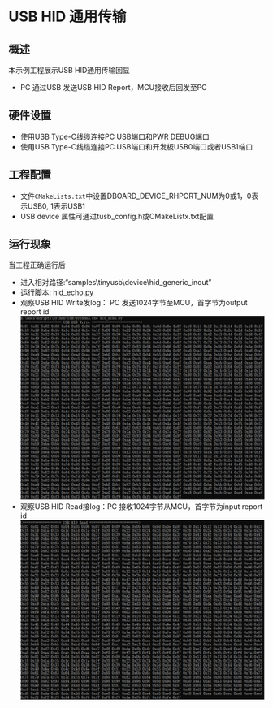 # USB HID 通用传输

## 概述

本示例工程展示USB HID通用传输回显

- PC 通过USB 发送USB HID Report，MCU接收后回发至PC

## 硬件设置

* 使用USB Type-C线缆连接PC USB端口和PWR DEBUG端口
* 使用USB Type-C线缆连接PC USB端口和开发板USB0端口或者USB1端口

## 工程配置

- 文件`CMakeLists.txt`中设置DBOARD_DEVICE_RHPORT_NUM为0或1，0表示USB0, 1表示USB1
- USB device 属性可通过tusb_config.h或CMakeListx.txt配置

## 运行现象

当工程正确运行后

* 进入相对路径:“samples\tinyusb\device\hid_generic_inout”
* 运行脚本: hid_echo.py
* 观察USB HID Write发log： PC 发送1024字节至MCU，首字节为output report id
  ![1646393298095.png](../../../../../../assets/sdk/samples/tinyusb/1646393298095.png)
* 观察USB HID Read接log：PC 接收1024字节从MCU，首字节为input report id
  ![1646386827393.png](../../../../../../assets/sdk/samples/tinyusb/1646386827393.png)
